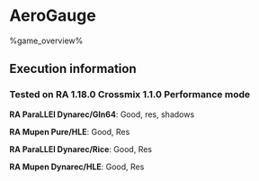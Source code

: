 # AeroGauge 

%game_overview%

## Execution information

### Tested on RA 1.18.0 Crossmix 1.1.0 Performance mode

**RA ParaLLEl Dynarec/Gln64**: Good, res, shadows

**RA Mupen Pure/HLE**: Good, Res

**RA ParaLLEl Dynarec/Rice**: Good, Res

**RA Mupen Dynarec/HLE**: Good, Res